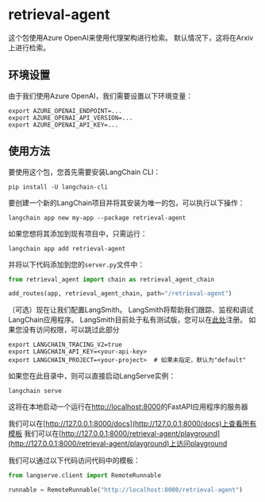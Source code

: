 # retrieval-agent

这个包使用Azure OpenAI来使用代理架构进行检索。
默认情况下，这将在Arxiv上进行检索。

## 环境设置

由于我们使用Azure OpenAI，我们需要设置以下环境变量：

```shell
export AZURE_OPENAI_ENDPOINT=...
export AZURE_OPENAI_API_VERSION=...
export AZURE_OPENAI_API_KEY=...
```

## 使用方法

要使用这个包，您首先需要安装LangChain CLI：

```shell
pip install -U langchain-cli
```

要创建一个新的LangChain项目并将其安装为唯一的包，可以执行以下操作：

```shell
langchain app new my-app --package retrieval-agent
```

如果您想将其添加到现有项目中，只需运行：

```shell
langchain app add retrieval-agent
```

并将以下代码添加到您的`server.py`文件中：
```python
from retrieval_agent import chain as retrieval_agent_chain

add_routes(app, retrieval_agent_chain, path="/retrieval-agent")
```

（可选）现在让我们配置LangSmith。
LangSmith将帮助我们跟踪、监视和调试LangChain应用程序。
LangSmith目前处于私有测试版，您可以在[此处](https://smith.langchain.com/)注册。
如果您没有访问权限，可以跳过此部分


```shell
export LANGCHAIN_TRACING_V2=true
export LANGCHAIN_API_KEY=<your-api-key>
export LANGCHAIN_PROJECT=<your-project>  # 如果未指定，默认为"default"
```

如果您在此目录中，则可以直接启动LangServe实例：

```shell
langchain serve
```

这将在本地启动一个运行在[http://localhost:8000](http://localhost:8000)的FastAPI应用程序的服务器

我们可以在[http://127.0.0.1:8000/docs](http://127.0.0.1:8000/docs)上查看所有模板
我们可以在[http://127.0.0.1:8000/retrieval-agent/playground](http://127.0.0.1:8000/retrieval-agent/playground)上访问playground

我们可以通过以下代码访问代码中的模板：

```python
from langserve.client import RemoteRunnable

runnable = RemoteRunnable("http://localhost:8000/retrieval-agent")
```